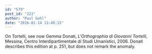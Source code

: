 ```yaml
---
id: "579"
post_id: "221"
author: "Paul Gehl"
date: "2016-01-14 13:48:15"
---
```

On Tortelli, see now Gemma Donati, <em>L'Orthographia di Giovanni Tortelli</em>, Messina, Centro Interdipartimentale di Studi Umanistici, 2006. Donati describes this edition at p. 251, but does not remark the anomaly.
